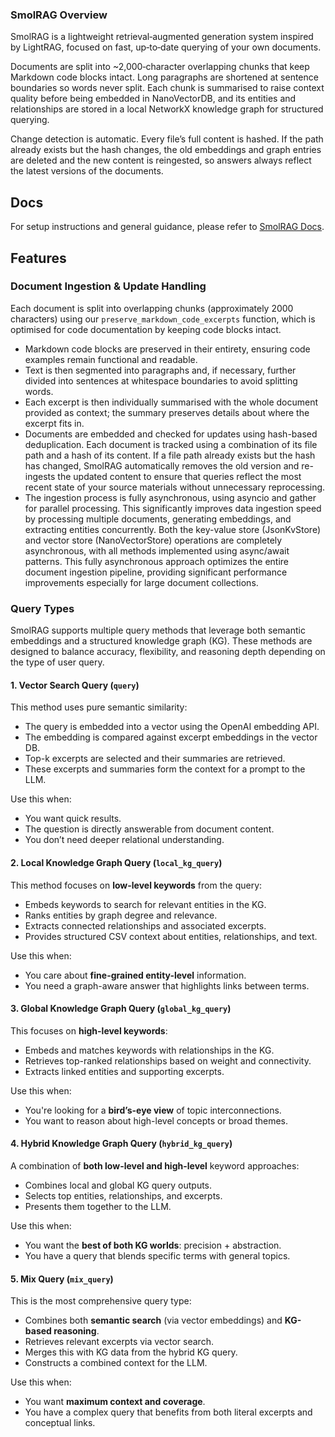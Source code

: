 ### SmolRAG Overview

SmolRAG is a lightweight retrieval‑augmented generation system inspired by LightRAG, focused on fast, up‑to‑date querying of your own documents.

Documents are split into ~2,000‑character overlapping chunks that keep Markdown code blocks intact. Long paragraphs are shortened at sentence boundaries so words never split. Each chunk is summarised to raise context quality before being embedded in NanoVectorDB, and its entities and relationships are stored in a local NetworkX knowledge graph for structured querying.

Change detection is automatic. Every file’s full content is hashed. If the path already exists but the hash changes, the old embeddings and graph entries are deleted and the new content is reingested, so answers always reflect the latest versions of the documents.

## Docs

For setup instructions and general guidance, please refer to [SmolRAG Docs](DOCS.md).

## Features

### Document Ingestion & Update Handling

Each document is split into overlapping chunks (approximately 2000 characters) using our `preserve_markdown_code_excerpts` function, which is optimised for code documentation by keeping code blocks intact.
- Markdown code blocks are preserved in their entirety, ensuring code examples remain functional and readable.
- Text is then segmented into paragraphs and, if necessary, further divided into sentences at whitespace boundaries to avoid splitting words.
- Each excerpt is then individually summarised with the whole document provided as context; the summary preserves details about where the excerpt fits in.
- Documents are embedded and checked for updates using hash-based deduplication. Each document is tracked using a combination of its file path and a hash of its content. If a file path already exists but the hash has changed, SmolRAG automatically removes the old version and re-ingests the updated content to ensure that queries reflect the most recent state of your source materials without unnecessary reprocessing.
- The ingestion process is fully asynchronous, using asyncio and gather for parallel processing. This significantly improves data ingestion speed by processing multiple documents, generating embeddings, and extracting entities concurrently. Both the key-value store (JsonKvStore) and vector store (NanoVectorStore) operations are completely asynchronous, with all methods implemented using async/await patterns. This fully asynchronous approach optimizes the entire document ingestion pipeline, providing significant performance improvements especially for large document collections.

### Query Types

SmolRAG supports multiple query methods that leverage both semantic embeddings and a structured knowledge graph (KG). These methods are designed to balance accuracy, flexibility, and reasoning depth depending on the type of user query.

#### 1. **Vector Search Query** (`query`)

This method uses pure semantic similarity:

- The query is embedded into a vector using the OpenAI embedding API.
- The embedding is compared against excerpt embeddings in the vector DB.
- Top-k excerpts are selected and their summaries are retrieved.
- These excerpts and summaries form the context for a prompt to the LLM.

Use this when:
- You want quick results.
- The question is directly answerable from document content.
- You don’t need deeper relational understanding.

#### 2. **Local Knowledge Graph Query** (`local_kg_query`)

This method focuses on **low-level keywords** from the query:

- Embeds keywords to search for relevant entities in the KG.
- Ranks entities by graph degree and relevance.
- Extracts connected relationships and associated excerpts.
- Provides structured CSV context about entities, relationships, and text.

Use this when:
- You care about **fine-grained entity-level** information.
- You need a graph-aware answer that highlights links between terms.

#### 3. **Global Knowledge Graph Query** (`global_kg_query`)

This focuses on **high-level keywords**:

- Embeds and matches keywords with relationships in the KG.
- Retrieves top-ranked relationships based on weight and connectivity.
- Extracts linked entities and supporting excerpts.

Use this when:
- You're looking for a **bird’s-eye view** of topic interconnections.
- You want to reason about high-level concepts or broad themes.

#### 4. **Hybrid Knowledge Graph Query** (`hybrid_kg_query`)

A combination of **both low-level and high-level** keyword approaches:

- Combines local and global KG query outputs.
- Selects top entities, relationships, and excerpts.
- Presents them together to the LLM.

Use this when:
- You want the **best of both KG worlds**: precision + abstraction.
- You have a query that blends specific terms with general topics.

#### 5. **Mix Query** (`mix_query`)

This is the most comprehensive query type:

- Combines both **semantic search** (via vector embeddings) and **KG-based reasoning**.
- Retrieves relevant excerpts via vector search.
- Merges this with KG data from the hybrid KG query.
- Constructs a combined context for the LLM.

Use this when:
- You want **maximum context and coverage**.
- You have a complex query that benefits from both literal excerpts and conceptual links.
